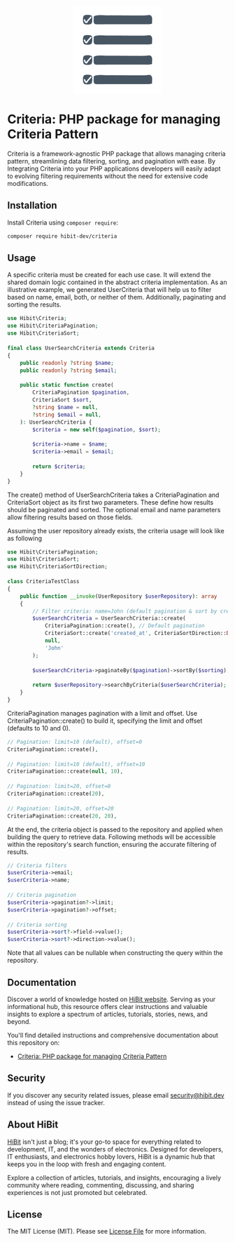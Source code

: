 <p align="center"><img src="https://raw.githubusercontent.com/hibit-dev/criteria/master/images/preview.png" alt="A comprehensive package for managing criteria pattern in PHP projects, streamlining data filtering, sorting, and pagination with ease."></p>

# Criteria: PHP package for managing Criteria Pattern
Criteria is a framework-agnostic PHP package that allows managing criteria pattern, streamlining data filtering, sorting, and pagination with ease. By Integrating Criteria into your PHP applications developers will easily adapt to evolving filtering requirements without the need for extensive code modifications.

## Installation
Install Criteria using `composer require`:

```bash
composer require hibit-dev/criteria
```

## Usage
A specific criteria must be created for each use case. It will extend the shared domain logic contained in the abstract criteria implementation. As an illustrative example, we generated UserCriteria that will help us to filter based on name, email, both, or neither of them. Additionally, paginating and sorting the results.

```php
use Hibit\Criteria;
use Hibit\CriteriaPagination;
use Hibit\CriteriaSort;
 
final class UserSearchCriteria extends Criteria
{
    public readonly ?string $name;
    public readonly ?string $email;
 
    public static function create(
        CriteriaPagination $pagination,
        CriteriaSort $sort,
        ?string $name = null,
        ?string $email = null,
    ): UserSearchCriteria {
        $criteria = new self($pagination, $sort);
 
        $criteria->name = $name;
        $criteria->email = $email;
 
        return $criteria;
    }
}
```

The create() method of UserSearchCriteria takes a CriteriaPagination and CriteriaSort object as its first two parameters. These define how results should be paginated and sorted. The optional email and name parameters allow filtering results based on those fields.

Assuming the user repository already exists, the criteria usage will look like as following

```php
use Hibit\CriteriaPagination;
use Hibit\CriteriaSort;
use Hibit\CriteriaSortDirection;
 
class CriteriaTestClass
{
    public function __invoke(UserRepository $userRepository): array
    {
        // Filter criteria: name=John (default pagination & sort by creation date desc) 
        $userSearchCriteria = UserSearchCriteria::create(
            CriteriaPagination::create(), // Default pagination
            CriteriaSort::create('created_at', CriteriaSortDirection::DESC),
            null,
            'John'
        );
 
        $userSearchCriteria->paginateBy($pagination)->sortBy($sorting);
 
        return $userRepository->searchByCriteria($userSearchCriteria);
    }
}
```

CriteriaPagination manages pagination with a limit and offset. Use CriteriaPagination::create() to build it, specifying the limit and offset (defaults to 10 and 0). 

```php
// Pagination: limit=10 (default), offset=0
CriteriaPagination::create(),

// Pagination: limit=10 (default), offset=10
CriteriaPagination::create(null, 10),

// Pagination: limit=20, offset=0
CriteriaPagination::create(20),

// Pagination: limit=20, offset=20
CriteriaPagination::create(20, 20),
```

At the end, the criteria object is passed to the repository and applied when building the query to retrieve data. Following methods will be accessible within the repository's search function, ensuring the accurate filtering of results.

```php
// Criteria filters
$userCriteria->email;
$userCriteria->name;
 
// Criteria pagination
$userCriteria->pagination?->limit;
$userCriteria->pagination?->offset;
 
// Criteria sorting
$userCriteria->sort?->field->value();
$userCriteria->sort?->direction->value();
```

Note that all values can be nullable when constructing the query within the repository.

## Documentation
Discover a world of knowledge hosted on [HiBit website](https://www.hibit.dev). Serving as your informational hub, this resource offers clear instructions and valuable insights to explore a spectrum of articles, tutorials, stories, news, and beyond.  

You'll find detailed instructions and comprehensive documentation about this repository on:
- [Criteria: PHP package for managing Criteria Pattern](https://www.hibit.dev/posts/124/criteria-php-package-for-managing-criteria-pattern)

## Security
If you discover any security related issues, please email security@hibit.dev instead of using the issue tracker.

## About HiBit
[HiBit](https://www.hibit.dev) isn't just a blog; it's your go-to space for everything related to development, IT, and the wonders of electronics. Designed for developers, IT enthusiasts, and electronics hobby lovers, HiBit is a dynamic hub that keeps you in the loop with fresh and engaging content.  

Explore a collection of articles, tutorials, and insights, encouraging a lively community where reading, commenting, discussing, and sharing experiences is not just promoted but celebrated.

## License
The MIT License (MIT). Please see [License File](LICENSE) for more information.
